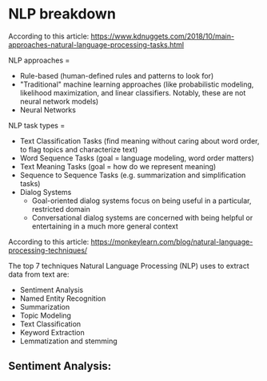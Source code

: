 # NLP breakdown
According to this article: https://www.kdnuggets.com/2018/10/main-approaches-natural-language-processing-tasks.html

NLP approaches = 
* Rule-based (human-defined rules and patterns to look for)
* "Traditional" machine learning approaches (like probabilistic modeling, likelihood maximization, and linear classifiers. Notably, these are not neural network models)
* Neural Networks

NLP task types = 
* Text Classification Tasks (find meaning without caring about word order, to flag topics and characterize text)
* Word Sequence Tasks (goal = language modeling, word order matters)
* Text Meaning Tasks (goal = how do we represent meaning)
* Sequence to Sequence Tasks (e.g. summarization and simplification tasks)
* Dialog Systems
    * Goal-oriented dialog systems focus on being useful in a particular, restricted domain
    * Conversational dialog systems are concerned with being helpful or entertaining in a much more general context


According to this article: https://monkeylearn.com/blog/natural-language-processing-techniques/

The top 7 techniques Natural Language Processing (NLP) uses to extract data from text are:
* Sentiment Analysis
* Named Entity Recognition
* Summarization
* Topic Modeling
* Text Classification
* Keyword Extraction
* Lemmatization and stemming


## Sentiment Analysis:
